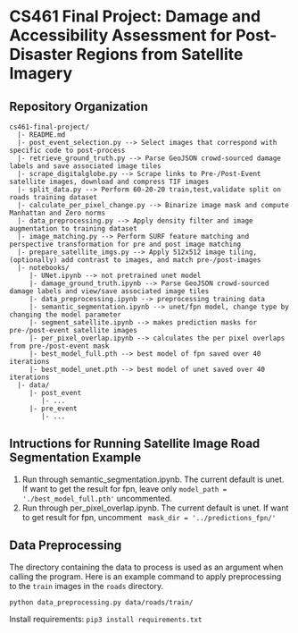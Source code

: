 # CS461 Final Project: Damage and Accessibility Assessment for Post-Disaster Regions from Satellite Imagery

## Repository Organization
    cs461-final-project/
      |- README.md
      |- post_event_selection.py --> Select images that correspond with specific code to post-process
      |- retrieve_ground_truth.py --> Parse GeoJSON crowd-sourced damage labels and save associated image tiles
      |- scrape_digitalglobe.py --> Scrape links to Pre-/Post-Event satellite images, download and compress TIF images
      |- split_data.py --> Perform 60-20-20 train,test,validate split on roads training dataset
      |- calculate_per_pixel_change.py --> Binarize image mask and compute Manhattan and Zero norms
      |- data_preprocessing.py --> Apply density filter and image augmentation to training dataset
      |- image_matching.py --> Perform SURF feature matching and perspective transformation for pre and post image matching
      |- prepare_satellite_imgs.py --> Apply 512x512 image tiling, (optionally) add contrast to images, and match pre-/post-images
      |- notebooks/
         |- UNet.ipynb --> not pretrained unet model
         |- damage_ground_truth.ipynb --> Parse GeoJSON crowd-sourced damage labels and view/save associated image tiles
         |- data_preprocessing.ipynb --> preprocessing training data
         |- semantic_segmentation.ipynb --> unet/fpn model, change type by changing the model parameter
         |- segment_satellite.ipynb --> makes prediction masks for pre-/post-event satellite images
         |- per_pixel_overlap.ipynb --> calculates the per pixel overlaps from pre-/post-event mask
         |- best_model_full.pth --> best model of fpn saved over 40 iterations
         |- best_model_unet.pth --> best model of unet saved over 40 iterations
      |- data/
         |- post_event
         	|- ...
         |- pre_event
         	|- ...


## Intructions for Running Satellite Image Road Segmentation Example
1. Run through semantic_segmentation.ipynb. The current default is unet. If want to get the result for fpn, leave only ```model_path = './best_model_full.pth'``` uncommented.  
2. Run through per_pixel_overlap.ipynb. The current default is unet. If want to get result for fpn, uncomment ``` mask_dir = '../predictions_fpn/'```

## Data Preprocessing
The directory containing the data to process is used as an argument when calling the program. Here is an example command to apply preprocessing to the `train` images in the `roads` directory.

```python data_preprocessing.py data/roads/train/```

Install requirements: 
```pip3 install requirements.txt```
